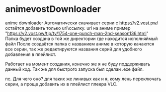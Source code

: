 
# animevostDownloader
anime downloader
Автоматически скачивает серии с https://v2.vost.pw/ остаётся добавить только url\ссылку. 
url на аниме пример "https://v2.vost.pw/tip/tv/1754-one-punch-man-2nd-season136.html"
Папка будет создана в той же директории где находится исполняймый файл
После создаётся папка с названием аниме в которую качаются все серии, так же редактируются названия серий для удобного добавления в плейлист. 


Работает на момент создания, конечно же я не буду поддерживать данный код.
Так же для быстрого запуска был сделан .exe файл.

пс. Для чего оно? для таких же линивых как и я, кому лень переключать серии, а проще добавить их в плейлист плеера VLC. 
